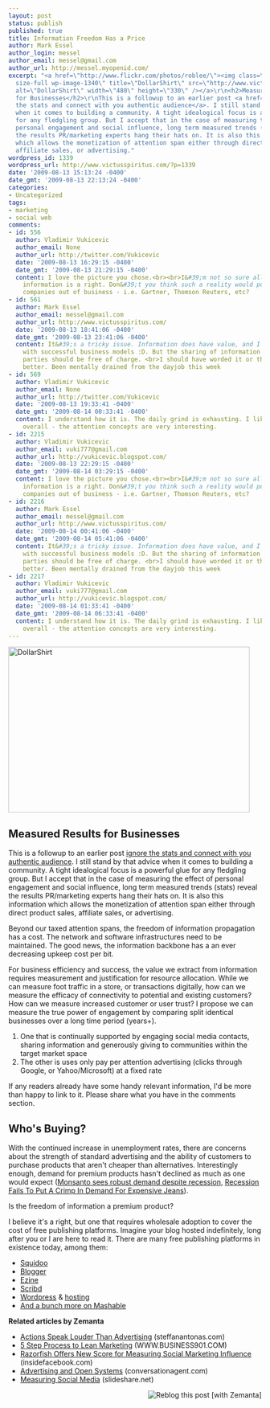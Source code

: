 ```yaml
---
layout: post
status: publish
published: true
title: Information Freedom Has a Price
author: Mark Essel
author_login: messel
author_email: messel@gmail.com
author_url: http://messel.myopenid.com/
excerpt: "<a href=\"http://www.flickr.com/photos/roblee/\"><img class=\"aligncenter
  size-full wp-image-1340\" title=\"DollarShirt\" src=\"http://www.victusspiritus.com/wp-content/uploads/2009/08/DollarShirt.jpg\"
  alt=\"DollarShirt\" width=\"480\" height=\"330\" /></a>\r\n<h2>Measured Results
  for Businesses</h2>\r\nThis is a followup to an earlier post <a href=\"http://www.victusspiritus.com/2009/08/08/ignore-the-stats-connect-with-your-authentic-audience/\">ignore
  the stats and connect with you authentic audience</a>. I still stand by that advice
  when it comes to building a community. A tight idealogical focus is a powerful glue
  for any fledgling group. But I accept that in the case of measuring the effect of
  personal engagement and social influence, long term measured trends (stats) reveal
  the results PR/marketing experts hang their hats on. It is also this information
  which allows the monetization of attention span either through direct product sales,
  affiliate sales, or advertising."
wordpress_id: 1339
wordpress_url: http://www.victusspiritus.com/?p=1339
date: '2009-08-13 15:13:24 -0400'
date_gmt: '2009-08-13 22:13:24 -0400'
categories:
- Uncategorized
tags:
- marketing
- social web
comments:
- id: 556
  author: Vladimir Vukicevic
  author_email: None
  author_url: http://twitter.com/Vukicevic
  date: '2009-08-13 16:29:15 -0400'
  date_gmt: '2009-08-13 21:29:15 -0400'
  content: I love the picture you chose.<br><br>I&#39;m not so sure all freedom of
    information is a right. Don&#39;t you think such a reality would put a lot of
    companies out of business - i.e. Gartner, Thomson Reuters, etc?
- id: 561
  author: Mark Essel
  author_email: messel@gmail.com
  author_url: http://www.victusspiritus.com/
  date: '2009-08-13 18:41:06 -0400'
  date_gmt: '2009-08-13 23:41:06 -0400'
  content: It&#39;s a tricky issue. Information does have value, and I can&#39;t argue
    with successful business models :D. But the sharing of information between interested
    parties should be free of charge. <br>I should have worded it or thought it out
    better. Been mentally drained from the dayjob this week
- id: 569
  author: Vladimir Vukicevic
  author_email: None
  author_url: http://twitter.com/Vukicevic
  date: '2009-08-13 19:33:41 -0400'
  date_gmt: '2009-08-14 00:33:41 -0400'
  content: I understand how it is. The daily grind is exhausting. I like the post
    overall - the attention concepts are very interesting.
- id: 2215
  author: Vladimir Vukicevic
  author_email: vuki777@gmail.com
  author_url: http://vukicevic.blogspot.com/
  date: '2009-08-13 22:29:15 -0400'
  date_gmt: '2009-08-14 03:29:15 -0400'
  content: I love the picture you chose.<br><br>I&#39;m not so sure all freedom of
    information is a right. Don&#39;t you think such a reality would put a lot of
    companies out of business - i.e. Gartner, Thomson Reuters, etc?
- id: 2216
  author: Mark Essel
  author_email: messel@gmail.com
  author_url: http://www.victusspiritus.com/
  date: '2009-08-14 00:41:06 -0400'
  date_gmt: '2009-08-14 05:41:06 -0400'
  content: It&#39;s a tricky issue. Information does have value, and I can&#39;t argue
    with successful business models :D. But the sharing of information between interested
    parties should be free of charge. <br>I should have worded it or thought it out
    better. Been mentally drained from the dayjob this week
- id: 2217
  author: Vladimir Vukicevic
  author_email: vuki777@gmail.com
  author_url: http://vukicevic.blogspot.com/
  date: '2009-08-14 01:33:41 -0400'
  date_gmt: '2009-08-14 06:33:41 -0400'
  content: I understand how it is. The daily grind is exhausting. I like the post
    overall - the attention concepts are very interesting.
---
```

<p><a href="http://www.flickr.com/photos/roblee/"><img class="aligncenter size-full wp-image-1340" title="DollarShirt" src="http://www.victusspiritus.com/wp-content/uploads/2009/08/DollarShirt.jpg" alt="DollarShirt" width="480" height="330" /></a></p>
<h2>Measured Results for Businesses</h2>
<p>This is a followup to an earlier post <a href="http://www.victusspiritus.com/2009/08/08/ignore-the-stats-connect-with-your-authentic-audience/">ignore the stats and connect with you authentic audience</a>. I still stand by that advice when it comes to building a community. A tight idealogical focus is a powerful glue for any fledgling group. But I accept that in the case of measuring the effect of personal engagement and social influence, long term measured trends (stats) reveal the results PR/marketing experts hang their hats on. It is also this information which allows the monetization of attention span either through direct product sales, affiliate sales, or advertising.<a id="more"></a><a id="more-1339"></a></p>
<p>Beyond our taxed attention spans, the freedom of information propagation has a cost. The network and software infrastructures need to be maintained. The good news, the information backbone has a an ever decreasing upkeep cost per bit.</p>
<p>For business efficiency and success, the value we extract from information requires measurement and justification for resource allocation. While we can measure foot traffic in a store, or transactions digitally, how can we measure the efficacy of connectivity to potential and existing customers? How can we measure increased customer or user trust? I propose we can measure the true power of engagement by comparing split identical businesses over a long time period (years+).</p>
<ol>
<li>One that is continually supported by engaging social media contacts, sharing information and generously giving to communities within the target market space</li>
<li>The other is uses only pay per attention advertising (clicks through Google, or Yahoo/Microsoft) at a fixed rate</li>
</ol>
<p>If any readers already have some handy relevant information, I'd be more than happy to link to it. Please share what you have in the comments section.</p>
<h2>Who's Buying?</h2>
<p>With the continued increase in unemployment rates, there are concerns about the strength of standard advertising and the ability of customers to purchase products that aren't cheaper than alternatives. Interestingly enough, demand for premium products hasn't declined as much as one would expect (<a href="http://www.reuters.com/article/FoodandAgriculture09/idUSTRE52H7MZ20090318">Monsanto sees robust demand despite recession</a>, <a href="http://finance.yahoo.com/news/Recession-Fails-To-Put-A-ibd-4283765306.html?x=0&amp;.v=1">Recession Fails To Put A Crimp In Demand For Expensive Jeans</a>).</p>
<p>Is the freedom of information a premium product?</p>
<p>I believe it's a right, but one that requires wholesale adoption to cover the cost of free publishing platforms. Imagine your blog hosted indefinitely, long after you or I are here to read it. There are many free publishing platforms in existence today, among them:</p>
<ul>
<li><a href="http://www.squidoo.com">Squidoo</a></li>
<li><a href="https://www.blogger.com/">Blogger</a></li>
<li><a href="http://ezinearticles.com/">Ezine</a></li>
<li><a href="http://www.scribd.com/">Scribd</a></li>
<li><a href="http://wordpress.org">Wordpress</a> &amp; <a href="http://wordpress.org/hosting/">hosting</a></li>
<li><a href="http://mashable.com/2007/08/06/free-blog-hosts/">And a bunch more on Mashable</a></li>
</ul>
<p><strong>Related articles by Zemanta</strong></p>
<ul class="zemanta-article-ul">
<li class="zemanta-article-ul-li"><a href="http://blog.steffanantonas.com/actions-speak-louder-than-advertising.htm">Actions Speak Louder Than Advertising</a> (steffanantonas.com)</li>
<li class="zemanta-article-ul-li"><a href="http://WWW.BUSINESS901.COM/blog1/5-step-process-to-lean-marketing/">5 Step Process to Lean Marketing</a> (WWW.BUSINESS901.COM)</li>
<li class="zemanta-article-ul-li"><a href="http://www.insidefacebook.com/2009/08/02/razorfish-offers-new-score-for-measuring-social-marketing-influence/">Razorfish Offers New Score for Measuring Social Marketing Influence</a> (insidefacebook.com)</li>
<li class="zemanta-article-ul-li"><a href="http://www.conversationagent.com/2009/08/advertising-and-open-systems.html">Advertising and Open Systems</a> (conversationagent.com)</li>
<li class="zemanta-article-ul-li"><a href="http://www.slideshare.net/jyesmith/measuring-social-media-1745959">Measuring Social Media</a> (slideshare.net)</li>
</ul>
<div class="zemanta-pixie" style="margin-top: 10px; height: 15px;"><a class="zemanta-pixie-a" title="Reblog this post [with Zemanta]" href="http://reblog.zemanta.com/zemified/a57c24e2-fb49-4c39-9ae8-27404c8bf3c6/"><img class="zemanta-pixie-img" style="border: none; float: right;" src="http://img.zemanta.com/reblog_e.png?x-id=a57c24e2-fb49-4c39-9ae8-27404c8bf3c6" alt="Reblog this post [with Zemanta]" /></a><span class="zem-script more-related pretty-attribution"><script src="http://static.zemanta.com/readside/loader.js" type="text/javascript"></script></span></div>

